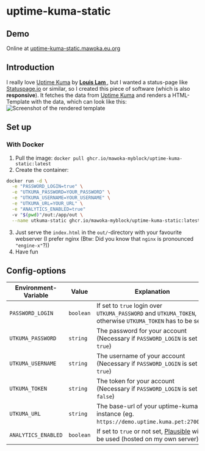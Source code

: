 # uptime-kuma-static
## Demo
Online at [uptime-kuma-static.mawoka.eu.org](https://uptime-kuma-static.mawoka.eu.org?utm_source=Readme&utm_medium=Github)
## Introduction
I really love [Uptime Kuma](https://github.com/louislam/uptime-kuma) by **[Louis Lam
](https://github.com/louislam)**, but I wanted a status-page like [Statuspage.io](https://statuspage.io) or similar,
so I created this piece of software (which is also **responsive**). It fetches the data from [Uptime Kuma](https://github.com/louislam/uptime-kuma) and
renders a HTML-Template with the data, which can look like this:
![Screenshot of the rendered template](https://i.imgur.com/pwzr71t.png "Screenshot of the rendered template")


## Set up

### With Docker
1. Pull the image: `docker pull ghcr.io/mawoka-myblock/uptime-kuma-static:latest`
2. Create the container:
```bash
docker run -d \
  -e "PASSWORD_LOGIN=true" \
  -e "UTKUMA_PASSWORD=YOUR_PASSWORD" \
  -e "UTKUMA_USERNAME=YOUR_USERNAME" \
  -e "UTKUMA_URL=YOUR_URL" \
  -e "ANALYTICS_ENABLED=true"
  -v "$(pwd)"/out:/app/out \
  --name utkuma-static ghcr.io/mawoka-myblock/uptime-kuma-static:latest
```
3. Just serve the `index.html` in the `out/`-directory with your favourite
webserver (I prefer nginx (Btw: Did you know that `nginx` is pronounced
`"engine-x"`?)) 
4. Have fun

## Config-options

|Environment-Variable|Value|Explanation|Standard|
|---|---|---|---|
|`PASSWORD_LOGIN`|`boolean`|If set to `true` login over `UTKUMA_PASSWORD` and `UTKUMA_TOKEN`, otherwise `UTKUMA_TOKEN` has to be set.|❌
|`UTKUMA_PASSWORD`|`string`|The password for your account (Necessary if `PASSWORD_LOGIN` is set to `true`)|❌
|`UTKUMA_USERNAME`|`string`|The username of your account (Necessary if `PASSWORD_LOGIN` is set to `true`)|❌
|`UTKUMA_TOKEN`|`string`|The token for your account (Necessary if `PASSWORD_LOGIN` is set to `false`)|❌
|`UTKUMA_URL`|`string`|The base-url of your uptime-kuma-instance (eg. `https://demo.uptime.kuma.pet:27000/`)|❌
|`ANALYTICS_ENABLED`|`boolean`|If set to `true` or not set, [Plausible](https://plausible.io) will be used (hosted on my own server)|`true`
